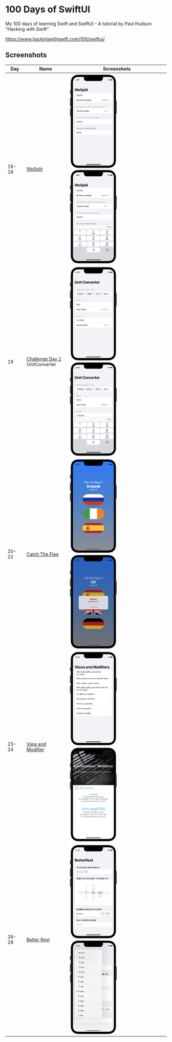 # 100 Days of SwiftUI

My 100 days of learning Swift and SwiftUI - A tutorial by Paul Hudson "Hacking with Swift"

https://www.hackingwithswift.com/100/swiftui/

## Screenshots

|Day|Name|Screenshots|
|--|--|--|
|16-18|[WeSplit](day016-018)|<img src="day016-018/Screenshots/WeSplit_1.png" width="150"/><img src="day016-018/Screenshots/WeSplit_2.png" width="150"/>|
|19|[Challenge Day 1](day019)<br />UnitConverter|<img src="day019/Screenshots/UnitConverter.png" width="150"/><img src="day019/Screenshots/UnitConverter_2.png" width="150"/>|
|20-22|[Catch The Flag](day020-022)|<img src="day020-022/Screenshots/CatchTheFlag_1.png" width="150"/><img src="day020-022/Screenshots/CatchTheFlag_2.png" width="150"/>|
|23-24|[View and Modifier](day023-024)|<img src="day023-024/Screenshots/VM_1.png" width="150"/><img src="day023-024/Screenshots/VM_2.png" width="150"/>|
|26-28|[Better Rest](day026-028)|<img src="day026-028/Screenshots/frame_1.png" width="150"/><img src="day026-028/Screenshots/frame_2.png" width="150"/>|

